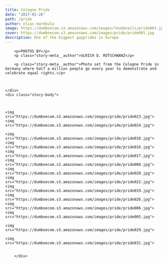 ```yaml
---
title: Cologne Pride
date: "2017-01-26"
path: /pride
author: elias markkula
image: https://dumboecom.s3.amazonaws.com/images/thumbnails/pride001.jpg
cover: https://dumboecom.s3.amazonaws.com/images/pride/pride001.jpg
description: One of the biggest gayprides in Europe
---
```


<div class="story">
    <div class="story-meta">
    
    
        <p>PHOTOS BY</p>
        <p class="story-meta__author">ULRICH D. ROTSCHWANZ</p>
        
        <p class="story-meta__author">Photo set from the Cologne Pride in Germany where half a million people go every year to demonstrate and celebrate equal rights.</p>
         
        
        
    </div>
    <div class="story-body">
     
     

    <img src="https://dumboecom.s3.amazonaws.com/images/pride/pride023.jpg">
    <img src="https://dumboecom.s3.amazonaws.com/images/pride/pride024.jpg">
    
    <img src="https://dumboecom.s3.amazonaws.com/images/pride/pride010.jpg">
    <img src="https://dumboecom.s3.amazonaws.com/images/pride/pride016.jpg">
    <img src="https://dumboecom.s3.amazonaws.com/images/pride/pride017.jpg">
    <img src="https://dumboecom.s3.amazonaws.com/images/pride/pride008.jpg">
    <img src="https://dumboecom.s3.amazonaws.com/images/pride/pride020.jpg">
    <img src="https://dumboecom.s3.amazonaws.com/images/pride/pride022.jpg">
    <img src="https://dumboecom.s3.amazonaws.com/images/pride/pride019.jpg">
    <img src="https://dumboecom.s3.amazonaws.com/images/pride/pride026.jpg">
    <img src="https://dumboecom.s3.amazonaws.com/images/pride/pride006.jpg">
    <img src="https://dumboecom.s3.amazonaws.com/images/pride/pride005.jpg">
    
    <img src="https://dumboecom.s3.amazonaws.com/images/pride/pride029.jpg">
    
    <img src="https://dumboecom.s3.amazonaws.com/images/pride/pride031.jpg">
    
 
        </div>
</div>